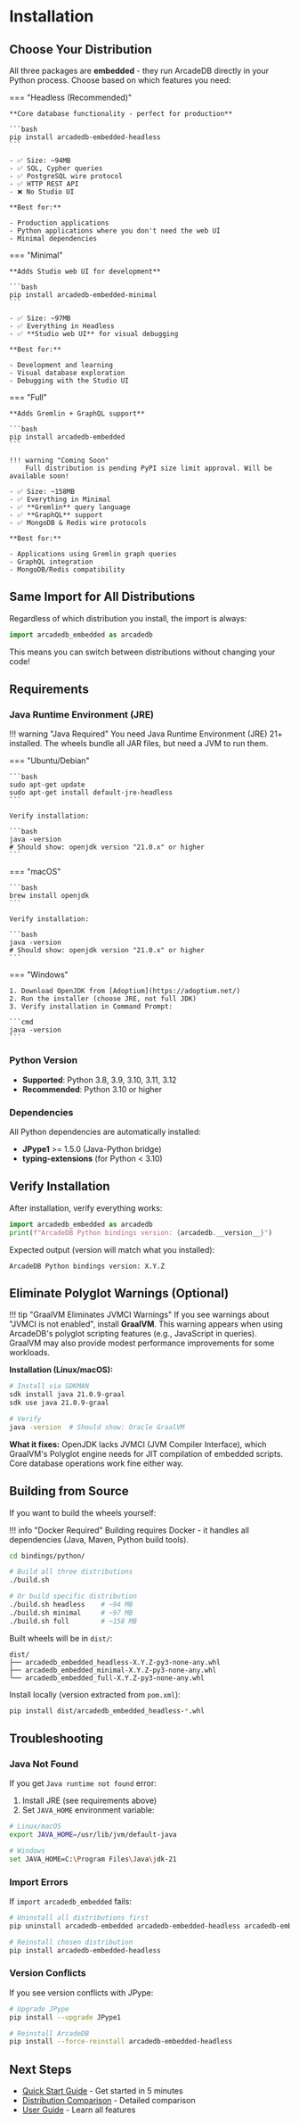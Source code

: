 # Installation

## Choose Your Distribution

All three packages are **embedded** - they run ArcadeDB directly in your Python process. Choose based on which features you need:

=== "Headless (Recommended)"

    **Core database functionality - perfect for production**

    ```bash
    pip install arcadedb-embedded-headless
    ```

    - ✅ Size: ~94MB
    - ✅ SQL, Cypher queries
    - ✅ PostgreSQL wire protocol
    - ✅ HTTP REST API
    - ❌ No Studio UI

    **Best for:**

    - Production applications
    - Python applications where you don't need the web UI
    - Minimal dependencies

=== "Minimal"

    **Adds Studio web UI for development**

    ```bash
    pip install arcadedb-embedded-minimal
    ```

    - ✅ Size: ~97MB
    - ✅ Everything in Headless
    - ✅ **Studio web UI** for visual debugging

    **Best for:**

    - Development and learning
    - Visual database exploration
    - Debugging with the Studio UI

=== "Full"

    **Adds Gremlin + GraphQL support**

    ```bash
    pip install arcadedb-embedded
    ```

    !!! warning "Coming Soon"
        Full distribution is pending PyPI size limit approval. Will be available soon!

    - ✅ Size: ~158MB
    - ✅ Everything in Minimal
    - ✅ **Gremlin** query language
    - ✅ **GraphQL** support
    - ✅ MongoDB & Redis wire protocols

    **Best for:**

    - Applications using Gremlin graph queries
    - GraphQL integration
    - MongoDB/Redis compatibility

## Same Import for All Distributions

Regardless of which distribution you install, the import is always:

```python
import arcadedb_embedded as arcadedb
```

This means you can switch between distributions without changing your code!

## Requirements

### Java Runtime Environment (JRE)

!!! warning "Java Required"
    You need Java Runtime Environment (JRE) 21+ installed. The wheels bundle all JAR files, but need a JVM to run them.

=== "Ubuntu/Debian"

    ```bash
    sudo apt-get update
    sudo apt-get install default-jre-headless
    ```

    Verify installation:

    ```bash
    java -version
    # Should show: openjdk version "21.0.x" or higher
    ```

=== "macOS"

    ```bash
    brew install openjdk
    ```

    Verify installation:

    ```bash
    java -version
    # Should show: openjdk version "21.0.x" or higher
    ```

=== "Windows"

    1. Download OpenJDK from [Adoptium](https://adoptium.net/)
    2. Run the installer (choose JRE, not full JDK)
    3. Verify installation in Command Prompt:

    ```cmd
    java -version
    ```

### Python Version

- **Supported**: Python 3.8, 3.9, 3.10, 3.11, 3.12
- **Recommended**: Python 3.10 or higher

### Dependencies

All Python dependencies are automatically installed:

- **JPype1** >= 1.5.0 (Java-Python bridge)
- **typing-extensions** (for Python < 3.10)

## Verify Installation

After installation, verify everything works:

```python
import arcadedb_embedded as arcadedb
print(f"ArcadeDB Python bindings version: {arcadedb.__version__}")
```

Expected output (version will match what you installed):

```
ArcadeDB Python bindings version: X.Y.Z
```

## Eliminate Polyglot Warnings (Optional)

!!! tip "GraalVM Eliminates JVMCI Warnings"
    If you see warnings about "JVMCI is not enabled", install **GraalVM**. This warning appears when using ArcadeDB's polyglot scripting features (e.g., JavaScript in queries). GraalVM may also provide modest performance improvements for some workloads.

**Installation (Linux/macOS):**

```bash
# Install via SDKMAN
sdk install java 21.0.9-graal
sdk use java 21.0.9-graal

# Verify
java -version  # Should show: Oracle GraalVM
```

**What it fixes:** OpenJDK lacks JVMCI (JVM Compiler Interface), which GraalVM's Polyglot engine needs for JIT compilation of embedded scripts. Core database operations work fine either way.

## Building from Source

If you want to build the wheels yourself:

!!! info "Docker Required"
    Building requires Docker - it handles all dependencies (Java, Maven, Python build tools).

```bash
cd bindings/python/

# Build all three distributions
./build.sh

# Or build specific distribution
./build.sh headless    # ~94 MB
./build.sh minimal     # ~97 MB
./build.sh full        # ~158 MB
```

Built wheels will be in `dist/`:

```
dist/
├── arcadedb_embedded_headless-X.Y.Z-py3-none-any.whl
├── arcadedb_embedded_minimal-X.Y.Z-py3-none-any.whl
└── arcadedb_embedded_full-X.Y.Z-py3-none-any.whl
```

Install locally (version extracted from `pom.xml`):

```bash
pip install dist/arcadedb_embedded_headless-*.whl
```

## Troubleshooting

### Java Not Found

If you get `Java runtime not found` error:

1. Install JRE (see requirements above)
2. Set `JAVA_HOME` environment variable:

```bash
# Linux/macOS
export JAVA_HOME=/usr/lib/jvm/default-java

# Windows
set JAVA_HOME=C:\Program Files\Java\jdk-21
```

### Import Errors

If `import arcadedb_embedded` fails:

```bash
# Uninstall all distributions first
pip uninstall arcadedb-embedded arcadedb-embedded-headless arcadedb-embedded-minimal

# Reinstall chosen distribution
pip install arcadedb-embedded-headless
```

### Version Conflicts

If you see version conflicts with JPype:

```bash
# Upgrade JPype
pip install --upgrade JPype1

# Reinstall ArcadeDB
pip install --force-reinstall arcadedb-embedded-headless
```

## Next Steps

- [Quick Start Guide](quickstart.md) - Get started in 5 minutes
- [Distribution Comparison](distributions.md) - Detailed comparison
- [User Guide](../guide/core/database.md) - Learn all features
